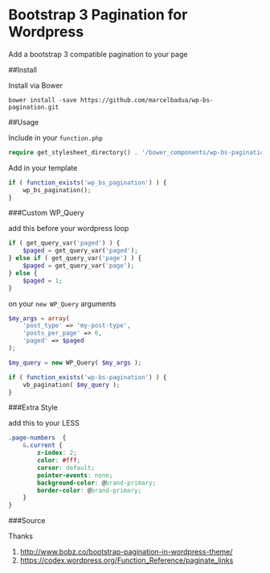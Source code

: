 # Bootstrap 3 Pagination for Wordpress
Add a bootstrap 3 compatible pagination to your page

##Install

Install via Bower

	bower install -save https://github.com/marcelbadua/wp-bs-pagination.git

##Usage

Include in your `function.php`

```php
require get_stylesheet_directory() . '/bower_components/wp-bs-pagination/wp-bs-pagination.php';
```

Add in your template

```php
if ( function_exists('wp_bs_pagination') ) {
	wp_bs_pagination();
}
```

###Custom WP_Query

add this before your wordpress loop

```php
if ( get_query_var('paged') ) {
   	$paged = get_query_var('paged');
} else if ( get_query_var('page') ) {
   	$paged = get_query_var('page');
} else {
   	$paged = 1;
}
```

on your `new WP_Query` arguments

```php	
$my_args = array(
  	'post_type' => 'my-post-type',
  	'posts_per_page' => 6,
  	'paged' => $paged
);

$my_query = new WP_Query( $my_args );

if ( function_exists('wp-bs-pagination') ) {
  	vb_pagination( $my_query );
}
```

###Extra Style

add this to your LESS

```css
.page-numbers  {
	&.current {
		z-index: 2;
		color: #fff;
		cursor: default;
		pointer-events: none;
		background-color: @brand-primary;
		border-color: @brand-primary;
	}	
}
```

###Source

Thanks

1. http://www.bobz.co/bootstrap-pagination-in-wordpress-theme/
2. https://codex.wordpress.org/Function_Reference/paginate_links

